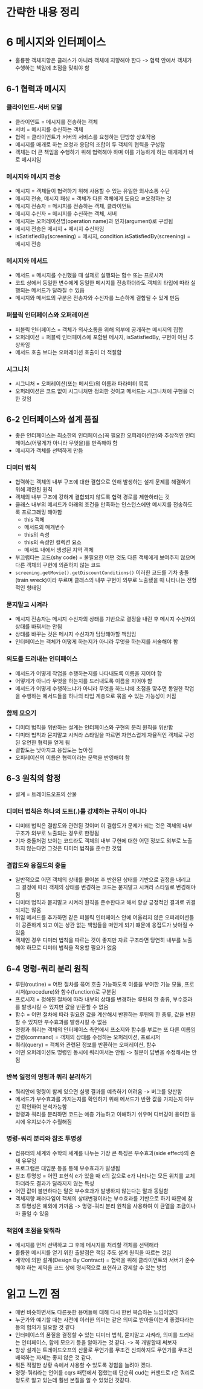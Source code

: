 # 간략한 내용 정리

# 6 메시지와 인터페이스
- 훌륭한 객체지향은 클래스가 아니라 객체에 지향해야 한다 -> 협력 안에서 객체가 수행하는 책임에 초점을 맞춰야 함

## 6-1 협력과 메시지
### 클라이언트-서버 모델
- 클라이언트 = 메시지를 전송하는 객체
- 서버 = 메시지를 수신하는 객체
- 협력 = 클라이언트가 서버의 서비스를 요청하는 단방향 상호작용
- 메시지를 매개로 하는 요청과 응답의 조합이 두 객체의 협력을 구성함
- 객체는 더 큰 책임을 수행하기 위해 협력해야 하며 이를 가능하게 하는 매개체가 바로 메시지임

### 메시지와 메시지 전송
- 메시지 = 객체들이 협력하기 위해 사용할 수 있는 유일한 의사소통 수단
- 메시지 전송, 메시지 패싱 = 객체가 다른 객체에게 도움으 ㄹ요청하는 것
- 메시지 전송자 = 메시지를 전송하는 객체, 클라이언트
- 메시지 수신자 = 메시지를 수신하는 객체, 서버
- 메시지는 오퍼레이션명(operation name)과 인자(argument)로 구성됨
- 메시지 전송은 메시지 + 메시지 수신자임
- isSatisfiedBy(screening) = 메시지, condition.isSatisfiedBy(screening) = 메시지 전송

### 메시지와 메서드
- 메서드 = 메시지를 수신했을 때 실제로 실행되는 함수 또는 프로시저
- 코드 상에서 동일한 변수에게 동일한 메시지를 전송하더라도 객체의 타입에 따라 실행되는 메서드가 달라질 수 있음
- 메시지와 메서드의 구분은 전송자와 수신자를 느슨하게 결합될 수 있게 만듬

### 퍼블릭 인터페이스와 오퍼레이션
- 퍼블릭 인터페이스 = 객체가 의사소통을 위해 외부에 공개하는 메시지의 집합
- 오퍼레이션 = 퍼블릭 인터페이스에 포함된 메시지, isSatisfiedBy, 구현이 아닌 추상화임
- 메서드 호출 보다는 오퍼레이션 호출이 더 적절함

### 시그니처
- 시그니처 = 오퍼레이션(또는 메서드)의 이름과 파라미터 목록
- 오퍼레이션은 코드 없이 시그니처만 정의한 것이고 메서드는 시그니처에 구현을 더한 것임

## 6-2 인터페이스와 설계 품질
- 좋은 인터페이스는 최소한의 인터페이스(꼭 필요한 오퍼레이션만)와 추상적인 인터페이스(어떻게가 아니라 무엇을)를 만족해야 함
- 메시지가 객체를 선택하게 만듬

### 디미터 법칙
- 협력하는 객체의 내부 구조에 대한 결합으로 인해 발생하는 설계 문제를 해결하기 위해 제안된 원칙
- 객체의 내부 구조에 강하게 결합되지 않도록 협력 경로를 제한하라는 것
- 클래스 내부의 메서드가 아래의 조건을 만족하는 인스턴스에만 메시지를 전송하도록 프로그래밍 해야함
    - this 객체
    - 메서드의 매개변수
    - this의 속성
    - this의 속성인 컬렉션 요소
    - 메서드 내에서 생성된 지역 객체
- 부끄럼타는 코드(shy code) = 불필요한 어떤 것도 다른 객체에게 보여주지 않으며 다른 객체의 구현에 의존하지 않는 코드
- `screening.getMovie().getDiscountConditions()` 이러한 코드를 기차 충돌(train wreck)이라 부르며 클래스의 내부 구현이 외부로 노출됐을 때 나타나는 전형적인 형태임

### 묻지말고 시켜라
- 메시지 전송자는 메시지 수신자의 상태를 기반으로 결정을 내린 후 메시지 수신자의 상태를 바꿔서는 안됨
- 상태를 바꾸는 것은 메시지 수신자가 담당해야할 책임임
- 인터페이스는 객체가 어떻게 하는지가 아니라 무엇을 하는지를 서술해야 함

### 의도를 드러내는 인터페이스
- 메서드가 어떻게 작업을 수행하는지를 나타내도록 이름을 지어야 함
- 어떻게가 아니라 무엇을 하는지를 드러내도록 이름을 지어야 함
- 메서드가 어떻게 수행하느냐가 아니라 무엇을 하느냐에 초점을 맞추면 동일한 작업을 수행하는 메서드들을 하나의 타입 계층으로 묶을 수 있는 가능성이 커짐

### 함께 모으기
- 디미터 법칙을 위반하는 설계는 인터페이스와 구현의 분리 원칙을 위반함
- 디미터 법칙과 묻지말고 시켜라 스타일을 따르면 자연스럽게 자율적인 객체로 구성된 유연한 협력을 얻게 됨
- 결합도는 낮아지고 응집도는 높아짐
- 오퍼레이션의 이름은 협력이라는 문맥을 반영해야 함

## 6-3 원칙의 함정
- 설계 = 트레이드오프의 산물

### 디미터 법칙은 하나의 도트(.)를 강제하는 규칙이 아니다
- 디미터 법칙은 결합도와 관련된 것이며 이 결합도가 문제가 되는 것은 객체의 내부 구조가 외부로 노출되는 경우로 한정됨
- 기차 충돌처럼 보이는 코드라도 객체의 내부 구현에 대한 어던 정보도 외부로 노출하지 않는다면 그것은 디미터 법칙을 준수한 것임

### 결합도와 응집도의 충돌
- 일반적으로 어떤 객체의 상태를 물어본 후 반한된 상태를 기반으로 결정을 내리고 그 결정에 따라 객체의 상태를 변경하는 코드는 묻지말고 시켜라 스타일로 변경해야 됨
- 디미터 법칙과 묻지말고 시켜러 원칙을 준수한다고 해서 항상 긍정적인 결과로 귀결되지는 않음
- 위임 메서드를 추가하면 같은 퍼블릭 인터페이스 안에 어울리지 않은 오퍼레이션들이 공존하게 되고 이는 상관 없는 책임들을 떠안게 되기 떄문에 응집도가 낮아질 수 있음
- 객체인 경우 디미터 법칙을 따르는 것이 좋지만 자료 구조라면 당연히 내부를 노출해야 하므로 디미터 법칙을 적용할 필요가 없음

## 6-4 명령-쿼리 분리 원칙
- 루틴(routine) = 어떤 절차를 묶어 호출 가능하도록 이름을 부여한 기능 모듈, 프로시저(procedure)와 함수(function)로 구분됨
- 프로시저 = 정해진 절차에 따라 내부의 상태를 변경하는 루틴의 한 종류, 부수효과를 발생시킬 수 있지만 값을 반환할 수 없음
- 함수 = 어떤 절차에 따라 필요한 값을 계산해서 반환하는 루틴의 한 종류, 값을 반환할 수 있지만 부수효과를 발생시킬 수 없음
- 명령과 쿼리는 객체의 인터페이스 측면에서 프소지와 함수를 부르는 또 다른 이름임
- 명령(command) = 객체의 상태를 수정하는 오퍼레이션, 프로시저
- 쿼리(query) = 객체와 관련된 정보를 반환하는 오퍼레이션, 함수
- 어떤 오퍼레이션도 명령인 동시에 쿼리여서는 안됨 -> 질문이 답변을 수정해서는 안됨

### 반복 일정의 명령과 쿼리 분리하기
- 쿼리안에 명령이 함께 있으면 실행 결과를 예측하기 어려움 -> 버그를 양산함
- 메서드가 부수효과를 가지는지를 확인하기 위해 메서드가 반환 값을 가지는지 여부만 확인하여 분석가능함
- 명령과 쿼리를 분리하면 코드는 예층 가능하고 이해하기 쉬우며 디버깅이 용이한 동시에 유지보수가 수월해짐

### 명령-쿼리 분리와 참조 투명성
- 컴퓨터의 세계와 수학의 세계를 나누는 가장 큰 특징은 부수효과(side effect)의 존재 유무임
- 프로그램은 대입문 등을 통해 부수효과가 발생됨
- 참조 투명성 = 어떤 표현식 e가 있을 때 e의 값으로 e가 나타나는 모든 위치를 교체하더라도 결과가 달라지지 않는 특성
- 어떤 값이 불변하다는 말은 부수효과가 발생하지 않는다는 말과 동일함
- 객체지향 패러다임이 객체의 상태변경이라는 부수효과를 기반으로 하기 때문에 참조 투명성은 예외에 가까움 -> 명령-쿼리 분리 원칙을 사용하여 이 균열을 조금이나마 줄일 수 있음

### 책임에 초점을 맞춰라
- 메시지를 먼저 선택하고 그 후에 메시지를 처리할 객체를 선택해라
- 훌륭한 메시지를 얻기 위한 출발점은 책임 주도 설계 원칙을 따르는 것임
- 계약에 의한 설계(Design By Contract) = 협력을 위해 클라이언트와 서버가 준수해야 하는 제약을 코드 상에 명시적으로 표현하고 강제할 수 있는 방법

# 읽고 느낀 점
- 매번 비슷하면서도 다른듯한 용어들에 대해 다시 한번 복습하는 느낌이었다
- 누군가와 얘기할 때는 사전에 이러한 의미는 같은 의미로 받아들이는게 좋겠다라는 등의 협의가 필요할 것 같다
- 인터페이스의 품질을 결정할 수 있는 디미터 법칙, 묻지말고 시켜라, 의미를 드러내는 인터페이스, 함께 모으기 등을 알아가는 것 같다. -> 꼭 개발할때 써보자
- 항상 설계는 트레이드오프의 산물로 무언가를 무조건 신뢰하지도 무언가를 무조건 배척하는 자세는 좋지 않은 것 같다.
- 뭐든 적절한 상황 속에서 사용할 수 있도록 경험을 늘려야 겠다.
- 명령-쿼리라는 언어를 cqrs 패턴에서 접했는데 단순히 cud는 커맨드로 r은 쿼리로 정도로 알고 있는데 훨씬 본질을 알 수 있었던 것같다.